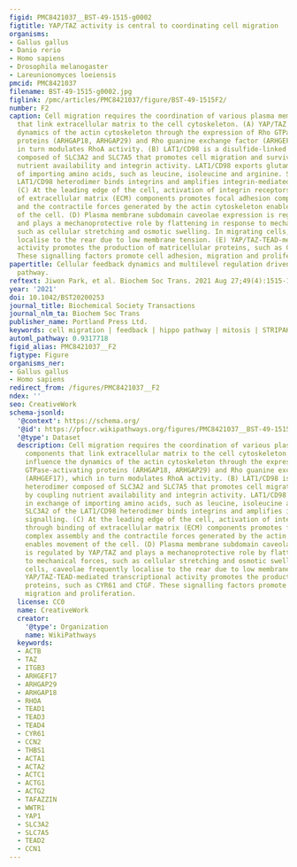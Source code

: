 ```yaml
---
figid: PMC8421037__BST-49-1515-g0002
figtitle: YAP/TAZ activity is central to coordinating cell migration
organisms:
- Gallus gallus
- Danio rerio
- Homo sapiens
- Drosophila melanogaster
- Lareunionomyces loeiensis
pmcid: PMC8421037
filename: BST-49-1515-g0002.jpg
figlink: /pmc/articles/PMC8421037/figure/BST-49-1515F2/
number: F2
caption: Cell migration requires the coordination of various plasma membrane components
  that link extracellular matrix to the cell cytoskeleton. (A) YAP/TAZ influence the
  dynamics of the actin cytoskeleton through the expression of Rho GTPase-activating
  proteins (ARHGAP18, ARHGAP29) and Rho guanine exchange factor (ARHGEF17), which
  in turn modulates RhoA activity. (B) LAT1/CD98 is a disulfide-linked heterodimer
  composed of SLC3A2 and SLC7A5 that promotes cell migration and survival by coupling
  nutrient availability and integrin activity. LAT1/CD98 exports glutamine in exchange
  of importing amino acids, such as leucine, isoleucine and arginine. SLC3A2 of the
  LAT1/CD98 heterodimer binds integrins and amplifies integrin-mediated signalling.
  (C) At the leading edge of the cell, activation of integrin receptors through binding
  of extracellular matrix (ECM) components promotes focal adhesion complex assembly
  and the contractile forces generated by the actin cytoskeleton enables movement
  of the cell. (D) Plasma membrane subdomain caveolae expression is regulated by YAP/TAZ
  and plays a mechanoprotective role by flattening in response to mechanical forces,
  such as cellular stretching and osmotic swelling. In migrating cells, caveolae frequently
  localise to the rear due to low membrane tension. (E) YAP/TAZ-TEAD-mediated transcriptional
  activity promotes the production of matricellular proteins, such as CYR61 and CTGF.
  These signalling factors promote cell adhesion, migration and proliferation.
papertitle: Cellular feedback dynamics and multilevel regulation driven by the hippo
  pathway.
reftext: Jiwon Park, et al. Biochem Soc Trans. 2021 Aug 27;49(4):1515-1527.
year: '2021'
doi: 10.1042/BST20200253
journal_title: Biochemical Society Transactions
journal_nlm_ta: Biochem Soc Trans
publisher_name: Portland Press Ltd.
keywords: cell migration | feedback | hippo pathway | mitosis | STRIPAK | YAP/TAZ
automl_pathway: 0.9317718
figid_alias: PMC8421037__F2
figtype: Figure
organisms_ner:
- Gallus gallus
- Homo sapiens
redirect_from: /figures/PMC8421037__F2
ndex: ''
seo: CreativeWork
schema-jsonld:
  '@context': https://schema.org/
  '@id': https://pfocr.wikipathways.org/figures/PMC8421037__BST-49-1515-g0002.html
  '@type': Dataset
  description: Cell migration requires the coordination of various plasma membrane
    components that link extracellular matrix to the cell cytoskeleton. (A) YAP/TAZ
    influence the dynamics of the actin cytoskeleton through the expression of Rho
    GTPase-activating proteins (ARHGAP18, ARHGAP29) and Rho guanine exchange factor
    (ARHGEF17), which in turn modulates RhoA activity. (B) LAT1/CD98 is a disulfide-linked
    heterodimer composed of SLC3A2 and SLC7A5 that promotes cell migration and survival
    by coupling nutrient availability and integrin activity. LAT1/CD98 exports glutamine
    in exchange of importing amino acids, such as leucine, isoleucine and arginine.
    SLC3A2 of the LAT1/CD98 heterodimer binds integrins and amplifies integrin-mediated
    signalling. (C) At the leading edge of the cell, activation of integrin receptors
    through binding of extracellular matrix (ECM) components promotes focal adhesion
    complex assembly and the contractile forces generated by the actin cytoskeleton
    enables movement of the cell. (D) Plasma membrane subdomain caveolae expression
    is regulated by YAP/TAZ and plays a mechanoprotective role by flattening in response
    to mechanical forces, such as cellular stretching and osmotic swelling. In migrating
    cells, caveolae frequently localise to the rear due to low membrane tension. (E)
    YAP/TAZ-TEAD-mediated transcriptional activity promotes the production of matricellular
    proteins, such as CYR61 and CTGF. These signalling factors promote cell adhesion,
    migration and proliferation.
  license: CC0
  name: CreativeWork
  creator:
    '@type': Organization
    name: WikiPathways
  keywords:
  - ACTB
  - TAZ
  - ITGB3
  - ARHGEF17
  - ARHGAP29
  - ARHGAP18
  - RHOA
  - TEAD1
  - TEAD3
  - TEAD4
  - CYR61
  - CCN2
  - THBS1
  - ACTA1
  - ACTA2
  - ACTC1
  - ACTG1
  - ACTG2
  - TAFAZZIN
  - WWTR1
  - YAP1
  - SLC3A2
  - SLC7A5
  - TEAD2
  - CCN1
---
```

